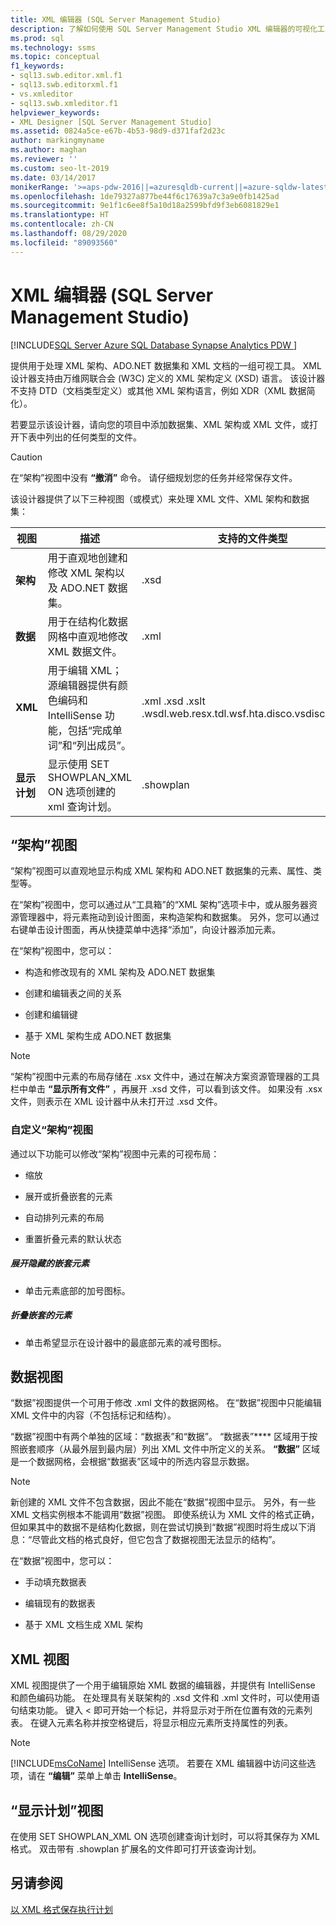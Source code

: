 ```yaml
---
title: XML 编辑器 (SQL Server Management Studio)
description: 了解如何使用 SQL Server Management Studio XML 编辑器的可视化工具来处理 XML 架构 (XSD)、ADO.NET 数据集和 XML 文档。
ms.prod: sql
ms.technology: ssms
ms.topic: conceptual
f1_keywords:
- sql13.swb.editor.xml.f1
- sql13.swb.editorxml.f1
- vs.xmleditor
- sql13.swb.xmleditor.f1
helpviewer_keywords:
- XML Designer [SQL Server Management Studio]
ms.assetid: 0824a5ce-e67b-4b53-98d9-d371faf2d23c
author: markingmyname
ms.author: maghan
ms.reviewer: ''
ms.custom: seo-lt-2019
ms.date: 03/14/2017
monikerRange: '>=aps-pdw-2016||=azuresqldb-current||=azure-sqldw-latest||>=sql-server-2016||=sqlallproducts-allversions||>=sql-server-linux-2017||=azuresqldb-mi-current'
ms.openlocfilehash: 1de79327a877be44f6c17639a7c3a9e0fb1425ad
ms.sourcegitcommit: 9e1f1c6ee8f5a10d18a2599bfd9f3eb6081829e1
ms.translationtype: HT
ms.contentlocale: zh-CN
ms.lasthandoff: 08/29/2020
ms.locfileid: "89093560"
---
```

# <a name="xml-editor-sql-server-management-studio"></a>XML 编辑器 (SQL Server Management Studio)

[!INCLUDE[SQL Server Azure SQL Database Synapse Analytics PDW ](../../includes/applies-to-version/sql-asdb-asdbmi-asa-pdw.md)]

提供用于处理 XML 架构、ADO.NET 数据集和 XML 文档的一组可视工具。 XML 设计器支持由万维网联合会 (W3C) 定义的 XML 架构定义 (XSD) 语言。 该设计器不支持 DTD（文档类型定义）或其他 XML 架构语言，例如 XDR（XML 数据简化）。  

若要显示该设计器，请向您的项目中添加数据集、XML 架构或 XML 文件，或打开下表中列出的任何类型的文件。  

> [!CAUTION]
> 在“架构”视图中没有 **“撤消”** 命令。 请仔细规划您的任务并经常保存文件。  
  
 该设计器提供了以下三种视图（或模式）来处理 XML 文件、XML 架构和数据集：  
  
|视图|描述|支持的文件类型|  
|----------|-----------------|--------------------------|  
|**架构**|用于直观地创建和修改 XML 架构以及 ADO.NET 数据集。|.xsd|  
|**数据**|用于在结构化数据网格中直观地修改 XML 数据文件。|.xml|  
|**XML**|用于编辑 XML；源编辑器提供有颜色编码和 IntelliSense 功能，包括“完成单词”和“列出成员”。|.xml .xsd .xslt .wsdl.web.resx.tdl.wsf.hta.disco.vsdisco.config|  
|**显示计划**|显示使用 SET SHOWPLAN_XML ON 选项创建的 xml 查询计划。|.showplan|  
  
## <a name="schema-view"></a>“架构”视图  
 “架构”视图可以直观地显示构成 XML 架构和 ADO.NET 数据集的元素、属性、类型等。  
  
 在“架构”视图中，您可以通过从“工具箱”的“XML 架构”选项卡中，或从服务器资源管理器中，将元素拖动到设计图面，来构造架构和数据集。 另外，您可以通过右键单击设计图面，再从快捷菜单中选择“添加”，向设计器添加元素。  
  
 在“架构”视图中，您可以：  
  
-   构造和修改现有的 XML 架构及 ADO.NET 数据集  
  
-   创建和编辑表之间的关系  
  
-   创建和编辑键  
  
-   基于 XML 架构生成 ADO.NET 数据集  
  
> [!NOTE]  
>  “架构”视图中元素的布局存储在 .xsx 文件中，通过在解决方案资源管理器的工具栏中单击 **“显示所有文件”** ，再展开 .xsd 文件，可以看到该文件。 如果没有 .xsx 文件，则表示在 XML 设计器中从未打开过 .xsd 文件。  
  
### <a name="customizing-schema-view"></a>自定义“架构”视图  
 通过以下功能可以修改“架构”视图中元素的可视布局：  
  
-   缩放  
  
-   展开或折叠嵌套的元素  
  
-   自动排列元素的布局  
  
-   重置折叠元素的默认状态  
  
##### <a name="to-expand-hidden-nested-elements"></a>展开隐藏的嵌套元素  
  
-   单击元素底部的加号图标。  
  
##### <a name="to-collapse-nested-elements"></a>折叠嵌套的元素  
  
-   单击希望显示在设计器中的最底部元素的减号图标。  
  
## <a name="data-view"></a>数据视图  
 “数据”视图提供一个可用于修改 .xml 文件的数据网格。 在“数据”视图中只能编辑 XML 文件中的内容（不包括标记和结构）。  
  
 “数据”视图中有两个单独的区域：“数据表”和“数据”。 “数据表”**** 区域用于按照嵌套顺序（从最外层到最内层）列出 XML 文件中所定义的关系。 **“数据”** 区域是一个数据网格，会根据“数据表”区域中的所选内容显示数据。  
  
> [!NOTE]  
>  新创建的 XML 文件不包含数据，因此不能在“数据”视图中显示。 另外，有一些 XML 文档实例根本不能调用“数据”视图。 即使系统认为 XML 文件的格式正确，但如果其中的数据不是结构化数据，则在尝试切换到“数据”视图时将生成以下消息：“尽管此文档的格式良好，但它包含了数据视图无法显示的结构”。  
  
 在“数据”视图中，您可以：  
  
-   手动填充数据表  
  
-   编辑现有的数据表  
  
-   基于 XML 文档生成 XML 架构  
  
## <a name="xml-view"></a>XML 视图  
 XML 视图提供了一个用于编辑原始 XML 数据的编辑器，并提供有 IntelliSense 和颜色编码功能。 在处理具有关联架构的 .xsd 文件和 .xml 文件时，可以使用语句结束功能。 键入 < 即可开始一个标记，并将显示对于所在位置有效的元素列表。 在键入元素名称并按空格键后，将显示相应元素所支持属性的列表。  
  
> [!NOTE]  
>  [!INCLUDE[msCoName](../../includes/msconame-md.md)] IntelliSense 选项。 若要在 XML 编辑器中访问这些选项，请在 **“编辑”** 菜单上单击 **IntelliSense**。  
  
## <a name="showplan-view"></a>“显示计划”视图  
 在使用 SET SHOWPLAN_XML ON 选项创建查询计划时，可以将其保存为 XML 格式。 双击带有 .showplan 扩展名的文件即可打开该查询计划。  
  
## <a name="see-also"></a>另请参阅  
 [以 XML 格式保存执行计划](../../relational-databases/performance/save-an-execution-plan-in-xml-format.md)  
  
  
